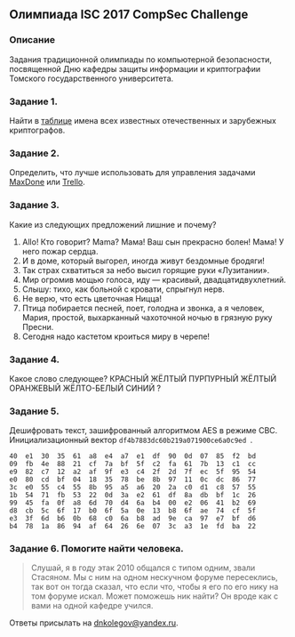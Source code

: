 ## Олимпиада ISC 2017 CompSec Challenge

### Описание

Задания традиционной олимпиады по компьютерной безопасности, посвященной Дню кафедры защиты информации и криптографии Томского государственного университета.

### Задание 1.
Найти в [таблице](names.png) имена всех известных отечественных и зарубежных криптографов.

### Задание 2.
Определить, что лучше использовать для управления задачами [MaxDone](http://www.micromiles.co/maxdone/ru/) или [Trello](https://trello.com/b/dfK5Gedz).

### Задание 3.
Какие из следующих предложений лишние и почему?
1. Allo! Кто говорит? Mama? Мама! Ваш сын прекрасно болен! Мама! У него пожар сердца.
2. И в доме, который выгорел, иногда живут бездомные бродяги!
3. Так страх схватиться за небо высил горящие руки «Лузитании».
4. Мир огромив мощью голоса, иду — красивый, двадцатидвухлетний.
5. Слышу: тихо, как больной с кровати, спрыгнул нерв.
6. Не верю, что есть цветочная Ницца!
7. Птица побирается песней, поет, голодна и звонка, а я человек, Мария, простой, выхарканный чахоточной ночью в грязную руку Пресни.
8. Сегодня надо кастетом кроиться миру в черепе!

### Задание 4.
Какое слово следующее?
КРАСНЫЙ ЖЁЛТЫЙ ПУРПУРНЫЙ ЖЁЛТЫЙ ОРАНЖЕВЫЙ ЖЁЛТО-БЕЛЫЙ СИНИЙ ?

### Задание 5.
Дешифровать текст, зашифрованный алгоритмом AES в режиме CBC.
Инициализационный вектор `df4b7883dc60b219a071900ce6a0c9ed `.
```
40	e1	30	35	61	a8	e4	a7	e1	df	90	0d	07	85	f2	bd
09	fb	4e	88	21	cf	7a	bf	5f	c2	fa	61	7b	13	c1	cc
e9	82	c7	12	a2	af	9f	e3	c4	2f	2d	7f	ec	5f	95	54
e0	80	cd	bf	04	18	35	78	be	8b	97	11	0c	dc	86	77
3c	e0	55	c4	55	8b	95	a5	a6	20	2a	c0	d1	c8	57	55
1b	54	71	fb	53	22	0d	3a	e2	61	df	8a	db	bf	1c	26
99	45	fa	0f	a8	6d	70	d4	6a	b4	00	e2	06	41	b2	69
d8	cb	5c	6f	17	b0	6f	5a	0e	13	b8	6f	ae	74	cf	5f
e3	3f	6d	b6	0b	68	c0	6a	b8	ad	9e	ca	97	e7	bf	d6
b4	78	1a	86	94	af	64	26	6e	07	3c	a3	1e	fd	ba	22
```

### Задание 6. Помогите найти человека.
> Слушай, я в году этак 2010 общался с типом одним, звали Стасяном. Мы с ним на одном нескучном форуме пересеклись, так вот он тогда сказал, что если что, чтобы я его по его нику на том форуме искал.
Может поможешь ник найти? Он вроде как с вами на одной кафедре учился.


Ответы присылать на dnkolegov@yandex.ru.


